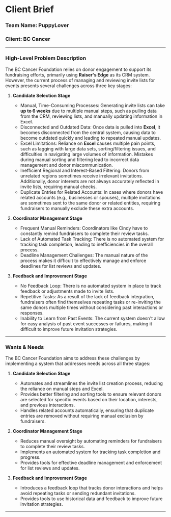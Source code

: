 # Client Brief

### **Team Name**: PuppyLover


### **Client**: BC Cancer
---

### **High-Level Problem Description**

The BC Cancer Foundation relies on donor engagement to support its fundraising efforts, primarily using **Raiser's Edge** as its CRM system. However, the current process of managing and reviewing invite lists for events presents several challenges across three key stages:

1. **Candidate Selection Stage**
   - Manual, Time-Consuming Processes: Generating invite lists can take **up to 6 weeks** due to multiple manual steps, such as pulling data from the CRM, reviewing lists, and manually updating information in Excel.
   - Disconnected and Outdated Data: Once data is pulled into **Excel**, it becomes disconnected from the central system, causing data to become outdated quickly and leading to repeated manual updates.
   - Excel Limitations: Reliance on **Excel** causes multiple pain points, such as lagging with large data sets, sorting/filtering issues, and difficulties in navigating large volumes of information. Mistakes during manual sorting and filtering lead to incorrect data management and donor miscommunication.
   - Inefficient Regional and Interest-Based Filtering: Donors from unrelated regions sometimes receive irrelevant invitations. Additionally, donor interests are not always accurately reflected in invite lists, requiring manual checks.
   - Duplicate Entries for Related Accounts: In cases where donors have related accounts (e.g., businesses or spouses), multiple invitations are sometimes sent to the same donor or related entities, requiring fundraisers to manually exclude these extra accounts.

2. **Coordinator Management Stage**
   - Frequent Manual Reminders: Coordinators like Cindy have to constantly remind fundraisers to complete their review tasks.
   - Lack of Automated Task Tracking: There is no automated system for tracking task completion, leading to inefficiencies in the overall process.
   - Deadline Management Challenges: The manual nature of the process makes it difficult to effectively manage and enforce deadlines for list reviews and updates.

3. **Feedback and Improvement Stage**
   - No Feedback Loop: There is no automated system in place to track feedback or adjustments made to invite lists. 
   - Repetitive Tasks: As a result of the lack of feedback integration, fundraisers often find themselves repeating tasks or re-inviting the same donors multiple times without considering past interactions or responses.
   - Inability to Learn from Past Events: The current system doesn't allow for easy analysis of past event successes or failures, making it difficult to improve future invitation strategies.

---

### **Wants & Needs**

The BC Cancer Foundation aims to address these challenges by implementing a system that addresses needs across all three stages:

1. **Candidate Selection Stage**
   - Automates and streamlines the invite list creation process, reducing the reliance on manual steps and Excel.
   - Provides better filtering and sorting tools to ensure relevant donors are selected for specific events based on their location, interests, and previous interactions.
   - Handles related accounts automatically, ensuring that duplicate entries are removed without requiring manual exclusion by fundraisers.

2. **Coordinator Management Stage**
   - Reduces manual oversight by automating reminders for fundraisers to complete their review tasks.
   - Implements an automated system for tracking task completion and progress.
   - Provides tools for effective deadline management and enforcement for list reviews and updates.

3. **Feedback and Improvement Stage**
   - Introduces a feedback loop that tracks donor interactions and helps avoid repeating tasks or sending redundant invitations.
   - Provides tools to use historical data and feedback to improve future invitation strategies.

---
